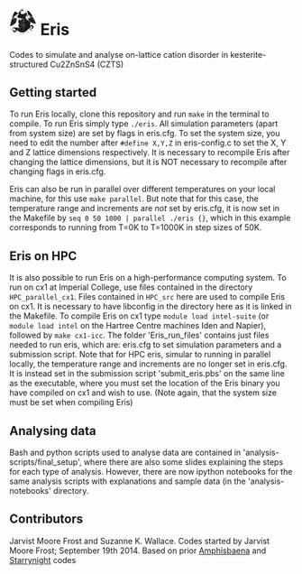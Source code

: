 # <img src="https://github.com/WMD-group/Eris/blob/master/eris.jpg" width="48"> Eris
Codes to simulate and analyse on-lattice cation disorder in kesterite-structured Cu2ZnSnS4 (CZTS)

## Getting started
To run Eris locally, clone this repository and run `make` in the terminal to compile. 
To run Eris simply type `./eris`. All simulation parameters (apart from system size) are set by flags in eris.cfg. To set the system size, you need to edit the number after `#define X,Y,Z` in eris-config.c to set the X, Y and Z lattice dimensions respectively. It is necessary to recompile Eris after changing the lattice dimensions, but it is NOT necessary to recompile after changing flags in eris.cfg.

Eris can also be run in parallel over different temperatures on your local machine, for this use `make parallel`. But note that for this case, the temperature range and increments are *not* set by eris.cfg, it is now set in the Makefile by `seq 0 50 1000 | parallel ./eris {}`, which in this example corresponds to running from T=0K to T=1000K in step sizes of 50K.

## Eris on HPC
It is also possible to run Eris on a high-performance computing system. 
To run on cx1 at Imperial College, use files contained in the directory `HPC_parallel_cx1`. Files contained in `HPC_src` here are used to compile Eris on cx1. It is necessary to have libconfig in the directory here as it is linked in the Makefile. To compile Eris on cx1 type `module load intel-suite` (or `module load intel` on the Hartree Centre machines Iden and Napier), followed by `make cx1-icc`. The folder 'Eris_run_files' contains just files needed to run eris, which are: eris.cfg to set simulation parameters and a submission script. Note that for HPC eris, simular to running in parallel locally, the temperature range and increments are no longer set in eris.cfg. It is instead set in the submission script 'submit_eris.pbs' on the same line as the executable, where you must set the location of the Eris binary you have compiled on cx1 and wish to use. (Note again, that the system size must be set when compiling Eris)

## Analysing data
Bash and python scripts used to analyse data are contained in 'analysis-scripts/final_setup', where there are also some slides explaining the steps for each type of analysis. 
However, there are now ipython notebooks for the same analysis scripts with explanations and sample data (in the 'analysis-notebooks' directory.

## Contributors
Jarvist Moore Frost and Suzanne K. Wallace. Codes started by Jarvist Moore Frost; September 19th 2014. Based on prior [Amphisbaena](https://github.com/jarvist/Amphisbaena) and [Starrynight](https://github.com/WMD-group/StarryNight) codes
